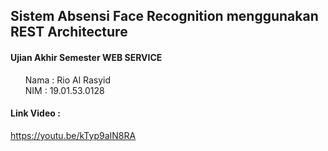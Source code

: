 <h2><strong>Sistem Absensi Face Recognition menggunakan REST Architecture</strong></h2>
<h4><strong>Ujian Akhir Semester WEB SERVICE</strong></h4>
<ul style="list-style: none;">
  <li>Nama : Rio Al Rasyid</li>
  <li>NIM  : 19.01.53.0128</li>
</ul>

<h4>Link Video :</h4>
<a href="https://youtu.be/kTyp9aIN8RA" _blank>https://youtu.be/kTyp9aIN8RA</a>
